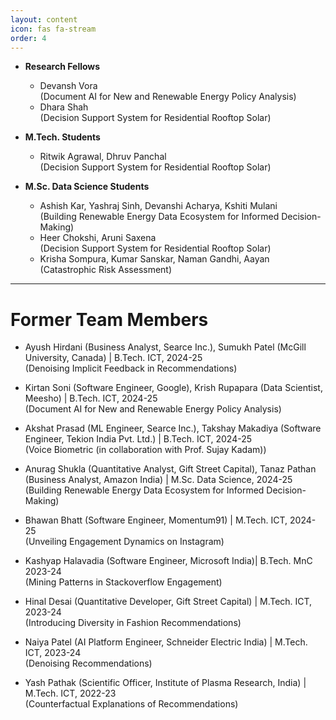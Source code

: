 ```yaml
---
layout: content
icon: fas fa-stream
order: 4
---
```

- **Research Fellows**
   - Devansh Vora <br>
	   (Document AI for New and Renewable Energy Policy Analysis)
   - Dhara Shah <br>
	   (Decision Support System for Residential Rooftop Solar)


- **M.Tech. Students**
  - Ritwik Agrawal, Dhruv Panchal  <br>
    (Decision Support System for Residential Rooftop Solar)


- **M.Sc. Data Science Students**
  - Ashish Kar, Yashraj Sinh, Devanshi Acharya, Kshiti Mulani <br>
    (Building Renewable Energy Data Ecosystem for Informed Decision-Making)
  - Heer Chokshi, Aruni Saxena <br>
    (Decision Support System for Residential Rooftop Solar)
  - Krisha Sompura, Kumar Sanskar, Naman Gandhi, Aayan  <br>
    (Catastrophic Risk Assessment)

---

# Former Team Members

- Ayush Hirdani (Business Analyst, Searce Inc.), Sumukh Patel (McGill University, Canada) | B.Tech. ICT, 2024-25  <br>
  (Denoising Implicit Feedback in Recommendations)
  
- Kirtan Soni (Software Engineer, Google), Krish Rupapara (Data Scientist, Meesho) | B.Tech. ICT, 2024-25  <br>
  (Document AI for New and Renewable Energy Policy Analysis)
  
- Akshat Prasad (ML Engineer, Searce Inc.), Takshay Makadiya (Software Engineer,  Tekion India Pvt. Ltd.) | B.Tech. ICT, 2024-25 <br>
  (Voice Biometric (in collaboration with Prof. Sujay Kadam))

- Anurag Shukla (Quantitative Analyst, Gift Street Capital), Tanaz Pathan (Business Analyst, Amazon India) | M.Sc. Data Science, 2024-25 <br>
  (Building Renewable Energy Data Ecosystem for Informed Decision-Making)

- Bhawan Bhatt (Software Engineer, Momentum91) | M.Tech. ICT, 2024-25 <br>
  (Unveiling Engagement Dynamics on Instagram)

- Kashyap Halavadia (Software Engineer, Microsoft India)| B.Tech. MnC 2023-24 <br>
  (Mining Patterns in Stackoverflow Engagement)

- Hinal Desai (Quantitative Developer, Gift Street Capital) | M.Tech. ICT, 2023-24 <br>
  (Introducing Diversity in Fashion Recommendations)

- Naiya Patel (AI Platform Engineer, Schneider Electric India) | M.Tech. ICT, 2023-24 <br>
  (Denoising Recommendations)

- Yash Pathak (Scientific Officer, Institute of Plasma Research, India) | M.Tech. ICT, 2022-23 <br>
  (Counterfactual Explanations of Recommendations)

